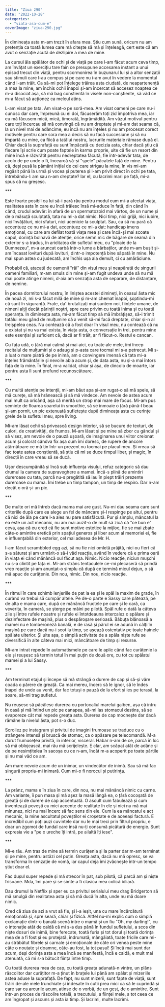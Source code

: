 ```yaml
---
title: "Ziua 290"
date: "2022-10-28"
categories: 
  - "viata-asa-cum-e"
coverImage: "ziua-290.jpg"
---
```


În dimineața asta m-am trezit în afara mea. Știu cum sună, oricum nu am pretenția ca toată lumea care mă citește să mă și înțeleagă, cert este că am avut o senzație acută de dezlipire a mea de mine. 

La cursul ăla spălător de ochi și de viață pe care l-am făcut acum ceva timp, am învățat un exercițiu tare fain ce presupune accesarea instant a unui episod trecut din viață, pentru scormonirea în buzunarul lui și a altor senzații sau stimuli care l-au compus și pe care nu i-am avut în vedere la momentul când l-am trăit. Ca să-mi pot înțelege trăirea asta ciudată, de neapartenență a mea la mine, am închis ochii înapoi și-am încercat să accesez noaptea ce m-a disociat așa, să mă bag conștientă în visele non-conștiente, să văd ce m-a făcut să acționez ca melcul atins. 

L-am visat pe tata. Am visat-o pe soră-mea. Am visat oameni pe care nu-i cunosc dar care, împreună cu ei doi, făcuserăm toți zid împotriva mea, iar eu mă făcusem mică, mică, timorată, îngrămădită. Am văzut motivul pentru care toți încercau să mă convingă că nu am dreptate și mi-am dat seama că, la un nivel mai de adâncime, eu încă nu am înțeles și nu am procesat corect motivele pentru care sora mea a decis să nu facă succesiune și să nu împartă cu mine, ca fiică a tatălui nostru, lucrurile materiale rămase după el. Chiar dacă la suprafață eu sunt împăcată cu decizia asta, chiar dacă știu că fiecare își scrie cum poate faptele în karma proprie, uite că fie un resort din mine încă e răzvrătit pentru nedreptatea făcută, fie într-adevăr tata, de acolo de pe unde o fi, încearcă să-și "spele" păcatele față de mine. Pentru că, deși pusă la pământ inițial de cei care strigau la mine, în vis mi-am regăsit până la urmă și vocea și puterea și l-am privit direct în ochi pe tata, întrebându-l: am sau n-am dreptate? Iar el, cu lacrimi mari pe față, mi-a spus că nu greșesc.

\*\*\*

Este foarte posibil ca lui să-i pară rău pentru modul cum mi-a afectat viața, realitatea asta în care eu încă trăiesc însă mi-aduce în față, din când în când, crudul adevăr: în afară de un spermatozoid mai vârtos, de un nume și de o măsuță sculptată, tata nu mi-a dat nimic. Nici timp, nici grijă, nici iubire, nici învățături, nici sfaturi, nici ucenicie la sculptat. Sau, ca să nu pară că accentuez ce nu mi-a dat, accentuez ce mi-a dat: handicap imens emoțional, cu care am defilat toată viața mea și care încă-și mai scoate capul, dorință bolnavă de atenție, orice semn mic de băgare de seamă din exterior s-a tradus, în ariditatea din sufletul meu, cu "ploaie de la Dumnezeu", m-a aruncat oarbă într-o lume a bărbaților, unde m-am bușit și-am încasat lovituri după lovituri, dintr-o impotență bine săpată în mine. Nu mai spun astea cu judecată, am închis ușa aia demult, ci cu amărăciune.

Probabil că, atacată de oamenii "răi" din visul meu și neapărată de singurii oameni familiari, m-am smuls din mine și-am fugit undeva unde să nu mă mai poate atinge nimeni, d-aia am senzația asta de separare, de distanțare, de nemine.

În pacea dormitorului nostru, în liniștea acestei dimineți, în ceasul ăsta mic de nouă zi, mi s-a făcut milă de mine și m-am chemat înapoi, șoptindu-mi că sunt în siguranță. Frate, da' brutalizați mai suntem noi, ființele umane, de nimeni alții decât părinții noștri, spre care privim cu toată inima și cu toată speranța. În dimineața asta, mi-am făcut timp să mă îmbrățișez, să-i trimit tatălui meu gând de mulțumire că a venit să-mi facă dreptate, chiar și-n al treișpelea ceas. Nu contează că a fost doar în visul meu, nu contează că nu a existat și nu va mai exista, în viața asta, o conversație în trei, pentru mine este esențial și suficient că, dacă ar fi trăit, ar fi făcut-o. Restul e cancan.

Cu fața udă, o țâră mai calmă și mai aici, cu toate ale mele, îmi încep recitalul de mulțumiri și o adaug și p-asta care tocmai mi s-a petrecut. Mi s-a luat o mare piatră de pe inimă, am o convingere imensă că tata mi-a înțeles frământările și nevoile abia acum și, de data asta, nu și-a mai întors fața de la mine. În final, m-a validat, chiar și așa, de dincolo de moarte, iar pentru asta îi sunt profund recunoscătoare.

\*\*\*

Cu multă atenție pe intenții, mi-am băut apa și-am rugat-o să mă spele, să mă curețe, să mă hrănească și să mă vindece. Am nevoie de astea acum mai mult ca oricând, așa că merită un strop mai mare de focus. Mi-am pus semințe de floarea soarelui în smoothie, să se înmoaie o țâră până-l beau și-am pornit, un pic extenuată sufletește după dimineața asta cu cerințe grele de la sufletul meu, spre living.

Mi-am lăsat ochii să privească design interior, să se bucure de texturi, de culori, de creativități, de frumos. M-am lăsat și pe mine să zbor cu gândul și să visez, am nevoie de o pauză ușoară, de imaginarea unui viitor creionat acum și colorat cândva fix așa cum îmi doresc, de rupere de ancore atârnătoare ce mă țin într-un prezent nu tocmai pe placul meu. Și vreau să fac toate astea conștientă, să știu că mi se duce timpul liber, și magic, în direcții în care vreau să se ducă.

Ușor descumpănită și încă sub influența visului, refuz categoric să dau drumul la camera de supraveghere a mamei. Încă-s plină de amintiri dureroase cu tata, parcă nu-s pregătită să iau în piept trăiri prezente dureroase cu mama. Îmi trebe un timp tampon, un timp de respiro. Dar n-am decât o oră și-un pic.

\*\*\*

De multe ori mă întreb dacă mama mai are gust. Nu-mi dau seama care sunt criteriile după care ea alege un fel de mâncare și-l respinge pe altul, pentru că nici de ăla pe care l-a ales nu pare satisfăcută. Pur și simplu, mâncatul la ea este un act mecanic, nu am mai auzit-o de mult să zică că "ce bun e" ceva, așa că eu cred că fie sunt motive estetice la mijloc, fie se mai zbate câte-o amintire eretică prin spațiul generos și liber acum al memoriei ei, fie e influențabilă din exterior, cel mai adesea de Mr. H. 

I-am făcut scrambbled egg azi, să nu fie nici omletă prăjită, nici ou fiert că s-a săturat și am urmărit-o să-i văd reacția, având în vedere că e prima oară în viața ei când mănâncă oul făcut așa. Nimic. Nicio reacție, niciun mușchi nu s-a clintit pe fața ei. Mi-am strâns tentaculele ce-mi plecaseră să prindă vreo reacție și-am anunțat-o simplu că după ce termină micul dejun, o să mă apuc de curățenie. Din nou, nimic. Din nou, nicio reacție.

\*\*\*

În ritmul în care schimb lenjeriile de pat la ea și le spăl la maxim de grade, în curând va trebui să cumpăr altele. Pe de-o parte e Sassy care pătează, pe de alta e mama care, după ce mănâncă fructele pe care și le cară, ca veverița, în cameră, se șterge pe mâini pe pilotă. Spăl rufe o dată la câteva zile și între rufele noastre și rufele ei întotdeauna intercalez o spălare și dezinfectare de mașină, plus o despăroșare serioasă. Băbuța blănoasă a mamei nu e tomberoneză banală, e de rasă și părul ei se adună în câlți în mașină pe care dacă nu-i scot la timp, se așează ostentativ pe toate hainele spălate ulterior. Și uite așa, o simplă activitate de a spăla niște rufe se diversifică în alte câteva mai mici, mâncătoare de timp și resurse.

Mi-am intrat repede în automatismele pe care le aplic când fac curățenie la ele și reușesc să termin totul în mai puțin de două ore, cu tot cu spălatul mamei și a lui Sassy.

\*\*\*

Am terminat etajul și începe să mă strângă o durere de cap și să-și vâre coada o părere de greață. Ca mai mereu, încerc să le ignor, să le îndes înapoi de unde au venit, dar fac totuși o pauză de la efort și ies pe terasă, la soare, să-mi trag sufletul. 

Nu reușesc să păcălesc durerea cu portocaliul marelui galben, așa că intru în casă și mă întind un pic pe canapea, să-mi las stomacul destins, să se evaporeze cât mai repede greața asta. Durerea de cap mocnește dar dacă rămâne la nivelul ăsta, pot s-o duc.

Scrollez pe instagram și privitul de imagini frumoase se traduce cu o strângere intensă și bruscă de stomac, ca o apăsare pe telecomandă. M-a durut frumusețea privită, în interior, visceral. Habar n-am de ce, parcă în loc să mă oblojească, mai rău mă scrijelește. E clar, am scăpat atât de adânc și de pe nesimțitelea în sacoșa cu ce n-am, încât m-a acoperit pe toate părțile și nu mai văd ce am. 

Am mare nevoie acum de un inimar, un vindecător de inimă. Sau să mă fac singură propria-mi inimară. Cum mi-o fi norocul și putirința.

\*\*\*

La prânz, mama e în ziua în care, din nou, nu mai mănâncă nimic cu carne. Am variante, îi pun masa și mă așez la masă lângă ea, o țâră cocoșată de greață și de durere de cap accentuată. O ascult cum fabulează și cum inventează povești cu mici accente de realitate în ele și nici nu mă mai minunez, nici nu mai încerc să fac sens din ele. Cum la ea mâncatul e act mecanic, la mine ascultatul poveștilor ei croșetate e de aceeași factură. E incredibil cum poți auzi cuvintele dar nu le mai treci prin filtrul propriu, e doar un zgomot de fundal care însă nu-ți consumă picătură de energie. Sunt expresia vie a "pe o ureche îți intră, pe ailaltă îți iese". 

\*\*\*

Mi-e rău. Am tras de mine să termin curățenia și la parter dar m-am terminat și pe mine, pentru astăzi cel puțin. Greața asta, dacă nu mă opresc, se va transforma în senzație de vomă, iar capul deja îmi zvâcnește într-un tempo știut doar el.

Fac dușul super repede și mă strecor în pat, sub pilotă, că parcă am și niște frisoane. Mda, îmi pare și se simte a fi clasica mea colică biliară.

Dau drumul la Netflix și sper eu ca privitul serialului meu drag Bridgerton să mă smulgă din realitatea asta și să mă ducă în alta, unde nu mă doare nimic. 

Cred că ziua de azi a vrut să fie, și i-a ieșit, una cu mare încărcătură emoțională și, spre seară, chiar și fizică. Altfel nu-mi explic cum o simplă exclamație dintr-o banală scenă între o mamă și un fiu "Oh, my darling!", cu o intonație atât de caldă că mi s-a dus până în fundul sufletului, a scos din niște dosuri de inimă, bine ferecate, toată furia și tot dorul și toată dorința mea de a fi fost și eu protejată, îndrumată, mângâiată, toate fricile care mi-au străbătut fibrele și carnale și emoționale de câte ori venea peste mine câte o noutate și doamne, câte-au fost, la tot pasul! Și încă mai sunt dar acum, deși dorința asta a mea încă se manifestă, încă e caldă, e mult mai atenuată, că mi s-a bătucit ființa între timp.

Cu toată durerea mea de cap, cu toată greața adunată-n vintre, un plâns răscolitor dar curățitor m-a ținut în brațele lui până am spălat și mizeriile astea aduse la suprafață. De fapt, nu sunt mizerii, sunt fapte de viață, sunt trăiri de-ale mele trunchiate și îndesate în cutii prea mici ca să le cuprindă și care sar ca arcurile acum, atinse de o vorbă, de un gest, de o amintire. Sunt într-un proces de răscolire totală, a trecutului, a ființei mele, a tot ceea ce am îngropat și ascuns și asta ia timp. Și lacrimi, multe lacrimi.
